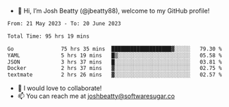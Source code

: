 - 👋 Hi, I’m Josh Beatty (@jbeatty88), welcome to my GitHub profile!

<!--START_SECTION:waka-->

```txt
From: 21 May 2023 - To: 20 June 2023

Total Time: 95 hrs 19 mins

Go               75 hrs 35 mins  ███████████████████▓░░░░░   79.30 %
YAML             5 hrs 19 mins   █▒░░░░░░░░░░░░░░░░░░░░░░░   05.58 %
JSON             3 hrs 37 mins   █░░░░░░░░░░░░░░░░░░░░░░░░   03.81 %
Docker           2 hrs 37 mins   ▓░░░░░░░░░░░░░░░░░░░░░░░░   02.75 %
textmate         2 hrs 26 mins   ▓░░░░░░░░░░░░░░░░░░░░░░░░   02.57 %
```

<!--END_SECTION:waka-->

- 💞️ I would love to collaborate!
- 📫 You can reach me at joshbeatty@softwaresugar.co

<!---
jbeatty88/jbeatty88 is a ✨ special ✨ repository because its `README.md` (this file) appears on your GitHub profile.
You can click the Preview link to take a look at your changes.
--->
